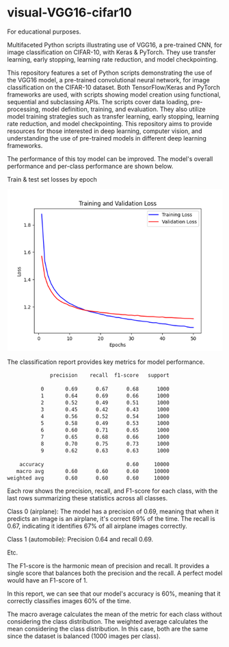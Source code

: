 # visual-VGG16-cifar10

For educational purposes.

Multifaceted Python scripts illustrating use of VGG16, a pre-trained CNN, for image classification on CIFAR-10, with Keras & PyTorch. They use transfer learning, early stopping, learning rate reduction, and model checkpointing.

This repository features a set of Python scripts demonstrating the use of the VGG16 model, a pre-trained convolutional neural network, for image classification on the CIFAR-10 dataset. Both TensorFlow/Keras and PyTorch frameworks are used, with scripts showing model creation using functional, sequential and subclassing APIs. The scripts cover data loading, pre-processing, model definition, training, and evaluation. They also utilize model training strategies such as transfer learning, early stopping, learning rate reduction, and model checkpointing. This repository aims to provide resources for those interested in deep learning, computer vision, and understanding the use of pre-trained models in different deep learning frameworks.

The performance of this toy model can be improved. The model's overall performance and per-class performance are shown below.



Train & test set losses by epoch

![Loss Plot](loss_plot.png)




The classification report provides key metrics for model performance.

                  precision    recall  f1-score   support
    
               0       0.69      0.67      0.68      1000
               1       0.64      0.69      0.66      1000
               2       0.52      0.49      0.51      1000
               3       0.45      0.42      0.43      1000
               4       0.56      0.52      0.54      1000
               5       0.58      0.49      0.53      1000
               6       0.60      0.71      0.65      1000
               7       0.65      0.68      0.66      1000
               8       0.70      0.75      0.73      1000
               9       0.62      0.63      0.63      1000
    
        accuracy                           0.60     10000
       macro avg       0.60      0.60      0.60     10000
    weighted avg       0.60      0.60      0.60     10000


Each row shows the precision, recall, and F1-score for each class, with the last rows summarizing these statistics across all classes.

Class 0 (airplane): The model has a precision of 0.69, meaning that when it predicts an image is an airplane, it's correct 69% of the time. 
The recall is 0.67, indicating it identifies 67% of all airplane images correctly.

Class 1 (automobile): Precision 0.64 and recall 0.69.

Etc.



The F1-score is the harmonic mean of precision and recall. It provides a single score that balances both the precision and the recall. A perfect model would have an F1-score of 1.

In this report, we can see that our model's accuracy is 60%, meaning that it correctly classifies images 60% of the time. 

The macro average calculates the mean of the metric for each class without considering the class distribution. 
The weighted average calculates the mean considering the class distribution. 
In this case, both are the same since the dataset is balanced (1000 images per class).
